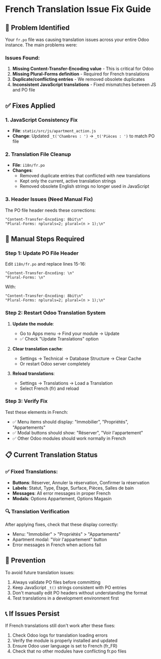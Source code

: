 # French Translation Issue Fix Guide

## 🚨 Problem Identified
Your `fr.po` file was causing translation issues across your entire Odoo instance. The main problems were:

### Issues Found:
1. **Missing Content-Transfer-Encoding value** - This is critical for Odoo
2. **Missing Plural-Forms definition** - Required for French translations
3. **Duplicate/conflicting entries** - We removed obsolete duplicates
4. **Inconsistent JavaScript translations** - Fixed mismatches between JS and PO file

## ✅ Fixes Applied

### 1. JavaScript Consistency Fix
- **File**: `static/src/js/apartment_action.js`
- **Change**: Updated `_t('Chambres : ')` → `_t('Pièces : ')` to match PO file

### 2. Translation File Cleanup  
- **File**: `i18n/fr.po`
- **Changes**: 
  - Removed duplicate entries that conflicted with new translations
  - Kept only the current, active translation strings
  - Removed obsolete English strings no longer used in JavaScript

### 3. Header Issues (Need Manual Fix)
The PO file header needs these corrections:

```po
"Content-Transfer-Encoding: 8bit\n"
"Plural-Forms: nplurals=2; plural=(n > 1);\n"
```

## 🔧 Manual Steps Required

### Step 1: Update PO File Header
Edit `i18n/fr.po` and replace lines 15-16:
```po
"Content-Transfer-Encoding: \n"
"Plural-Forms: \n"
```

With:
```po
"Content-Transfer-Encoding: 8bit\n"
"Plural-Forms: nplurals=2; plural=(n > 1);\n"
```

### Step 2: Restart Odoo Translation System
1. **Update the module**: 
   - Go to Apps menu → Find your module → Update
   - ✅ Check "Update Translations" option

2. **Clear translation cache**:
   - Settings → Technical → Database Structure → Clear Cache
   - Or restart Odoo server completely

3. **Reload translations**:
   - Settings → Translations → Load a Translation
   - Select French (fr) and reload

### Step 3: Verify Fix
Test these elements in French:
- ✅ Menu items should display: "Immobilier", "Propriétés", "Appartements"
- ✅ Modal buttons should show: "Réserver", "Voir l'appartement"
- ✅ Other Odoo modules should work normally in French

## 📋 Current Translation Status

### ✅ Fixed Translations:
- **Buttons**: Réserver, Annuler la réservation, Confirmer la réservation
- **Labels**: Statut, Type, Étage, Surface, Pièces, Salles de bain
- **Messages**: All error messages in proper French
- **Modals**: Options Appartement, Options Magasin

### 🔍 Translation Verification
After applying fixes, check that these display correctly:
- Menu: "Immobilier" > "Propriétés" > "Appartements"
- Apartment modal: "Voir l'appartement" button
- Error messages in French when actions fail

## 🚀 Prevention
To avoid future translation issues:
1. Always validate PO files before committing
2. Keep JavaScript `_t()` strings consistent with PO entries
3. Don't manually edit PO headers without understanding the format
4. Test translations in a development environment first

## 📞 If Issues Persist
If French translations still don't work after these fixes:
1. Check Odoo logs for translation loading errors
2. Verify the module is properly installed and updated
3. Ensure Odoo user language is set to French (fr_FR)
4. Check that no other modules have conflicting fr.po files
